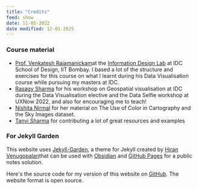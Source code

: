 ```yaml
---
title: "Credits"
feed: show
date: 11-05-2022
date modified: 12-01-2025
---
```

### Course material

- [Prof. Venkatesh Rajamanickam](https://www.idc.iitb.ac.in/people/faculty/venkatesh-rajamanickam)at the [Information Design Lab](https://info-design-lab.github.io/) at IDC School of Design, IIT Bombay. I based a lot of the structure and exercises for this course on what I learnt during his Data Visualisation course while pursuing my masters at IDC.
- [Rasagy Sharma](https://rasagy.in/) for his workshop on Geospatial visualisation at IDC during the Data Visualisation elective and the Data Selfie workshop at UXNow 2022, and also for encouraging me to teach!
- [Nishita Nirmal](https://www.linkedin.com/in/nishita-nirmal/?originalSubdomain=in) for her material on The Use of Color in Cartography and the Sky Images dataset.
- [Tanvi Sharma](https://tanvi.network/) for contributing a lot of great resources and examples

### For Jekyll Garden

This website uses [Jekyll-Garden](https://github.com/Jekyll-Garden/jekyll-garden.github.io), a theme for Jekyll created by [Hiran Venugopalan](https://github.com/hfactor)that can be used with [Obsidian](https://obsidian.md/) and [GitHub Pages](https://pages.github.com/) for a public notes solution.

Here's the source code for my version of this website on [GitHub](https://github.com/gyanl/dv). The website format is open source.